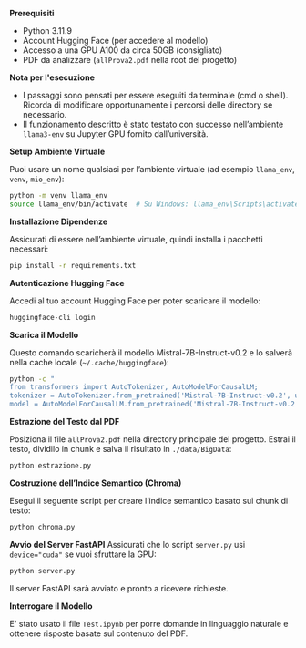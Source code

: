 **Prerequisiti**
- Python 3.11.9
- Account Hugging Face (per accedere al modello)
- Accesso a una GPU A100 da circa 50GB (consigliato)
- PDF da analizzare (`allProva2.pdf` nella root del progetto)

  
 **Nota per l'esecuzione**
 
- I passaggi sono pensati per essere eseguiti da terminale (cmd o shell). Ricorda di modificare opportunamente i percorsi delle directory se necessario.
- Il funzionamento descritto è stato testato con successo nell’ambiente `llama3-env` su Jupyter GPU fornito dall’università.


**Setup Ambiente Virtuale**

Puoi usare un nome qualsiasi per l’ambiente virtuale (ad esempio `llama_env`, `venv`, `mio_env`):
```bash
python -m venv llama_env
source llama_env/bin/activate  # Su Windows: llama_env\Scripts\activate
```

**Installazione Dipendenze** 

Assicurati di essere nell’ambiente virtuale, quindi installa i pacchetti necessari:
```bash
pip install -r requirements.txt
```

**Autenticazione Hugging Face**

Accedi al tuo account Hugging Face per poter scaricare il modello:
```bash
huggingface-cli login
```

**Scarica il Modello**

Questo comando scaricherà il modello Mistral-7B-Instruct-v0.2 e lo salverà nella cache locale (`~/.cache/huggingface`):
```bash
python -c "
from transformers import AutoTokenizer, AutoModelForCausalLM;
tokenizer = AutoTokenizer.from_pretrained('Mistral-7B-Instruct-v0.2', use_auth_token=True);
model = AutoModelForCausalLM.from_pretrained('Mistral-7B-Instruct-v0.2', use_auth_token=True)"
```

**Estrazione del Testo dal PDF**

Posiziona il file `allProva2.pdf` nella directory principale del progetto.
Estrai il testo, dividilo in chunk e salva il risultato in `./data/BigData`:
```bash
python estrazione.py
```

**Costruzione dell’Indice Semantico (Chroma)**

Esegui il seguente script per creare l’indice semantico basato sui chunk di testo:
```bash
python chroma.py
```

**Avvio del Server FastAPI**
Assicurati che lo script `server.py` usi `device="cuda"` se vuoi sfruttare la GPU:
```bash
python server.py
```
Il server FastAPI sarà avviato e pronto a ricevere richieste.

**Interrogare il Modello**

E' stato usato il file `Test.ipynb` per porre domande in linguaggio naturale e ottenere risposte basate sul contenuto del PDF.


